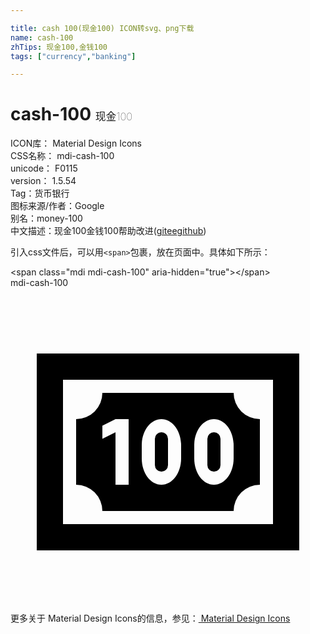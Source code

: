 ```yaml
---

title: cash 100(现金100) ICON转svg、png下载
name: cash-100
zhTips: 现金100,金钱100
tags: ["currency","banking"]

---
```


# cash-100  <small style="font-size: 60%;font-weight: 100">现金100</small>


<div class="detail-page">
<p>
<span>
ICON库：
<span class="badge-secondary badge">Material Design Icons</span> 
</span>
<br/>
<span>
CSS名称：
<span class="badge-secondary badge">mdi-cash-100</span> 
</span>
<br/>
<span>
unicode：
<span class="badge-secondary badge">F0115</span> 
<copy-btn content='F0115' btn-title=""></copy-btn>
<copy-btn :content='String.fromCodePoint(parseInt("F0115", 16))' btn-title="复制U"></copy-btn>
</span>
<br/>
<span>
version：
<span class="badge-secondary badge">1.5.54</span> 
</span><br/><span>Tag：<span class="badge-light badge"><router-link to="/tags/currency.html">货币</router-link></span><span class="badge-light badge"><router-link to="/tags/banking.html">银行</router-link></span></span>
<br/>
<span>图标来源/作者：<span class="badge-light badge">Google</span></span> 
<br/>
<span>别名：<span class="badge-light badge">money-100</span></span><br/><span class="zh-detail">中文描述：<span class="badge-primary badge">现金100</span><span class="badge-primary badge">金钱100</span><span class="help-link"><span>帮助改进</span>(<a href="https://gitee.com/liuwave/icon-helper/edit/master/json/material/cash-100.json" target="_blank" rel="noopener noreferrer">gitee</a><a href="https://github.com/liuwave/icon-helper/edit/master/json/material/cash-100.json" target="_blank" rel="noopener noreferrer">github</a></span>)</span><br/>
</p>
</div>
<div class="alert alert-dark">
  <i class="mdi mdi-cash-100 mdi-48px"></i>
  <i class="mdi mdi-cash-100 mdi-36px"></i>
  <i class="mdi mdi-cash-100 mdi-24px"></i>
  <i class="mdi mdi-cash-100 mdi-18px"></i>
</div>
<div>
  <p>引入css文件后，可以用<code>&lt;span&gt;</code>包裹，放在页面中。具体如下所示：    
  </p>
  <div class="alert alert-primary" style="font-size: 14px">
    &lt;span class="mdi mdi-cash-100" aria-hidden="true"&gt;&lt;/span&gt;
    <copy-btn content='<span class="mdi mdi-cash-100" aria-hidden="true"></span>'></copy-btn>
  </div>
  <div class="alert alert-secondary">
    <i class="mdi mdi-cash-100"
    style="font-size: 24px"
    aria-hidden="true"></i> mdi-cash-100
    <copy-btn content="mdi-cash-100" btn-title="复制图标名称"></copy-btn>
  </div>
</div>
<div id="svg" class="svg-wrap">
<svg xmlns="http://www.w3.org/2000/svg" viewBox="0 0 24 24"><path d="M2,5H22V20H2V5M20,18V7H4V18H20M17,8A2,2 0 0,0 19,10V15A2,2 0 0,0 17,17H7A2,2 0 0,0 5,15V10A2,2 0 0,0 7,8H17M17,13V12C17,10.9 16.33,10 15.5,10C14.67,10 14,10.9 14,12V13C14,14.1 14.67,15 15.5,15C16.33,15 17,14.1 17,13M15.5,11A0.5,0.5 0 0,1 16,11.5V13.5A0.5,0.5 0 0,1 15.5,14A0.5,0.5 0 0,1 15,13.5V11.5A0.5,0.5 0 0,1 15.5,11M13,13V12C13,10.9 12.33,10 11.5,10C10.67,10 10,10.9 10,12V13C10,14.1 10.67,15 11.5,15C12.33,15 13,14.1 13,13M11.5,11A0.5,0.5 0 0,1 12,11.5V13.5A0.5,0.5 0 0,1 11.5,14A0.5,0.5 0 0,1 11,13.5V11.5A0.5,0.5 0 0,1 11.5,11M8,15H9V10H8L7,10.5V11.5L8,11V15Z" /></svg>
</div>
<detail full-name='mdi-cash-100'></detail>
    
<div><p>更多关于 Material Design Icons的信息，参见：<a target="_blank" href="https://iconhelper.cn/material.html"> Material Design Icons</a>
</p></div>
